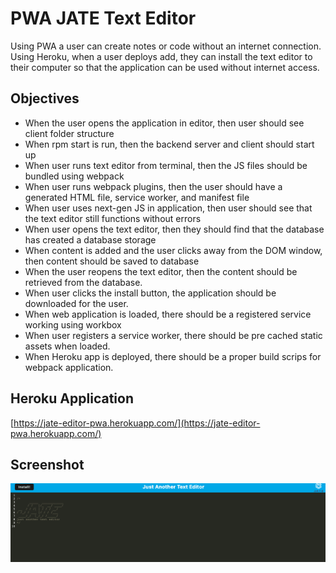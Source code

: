# PWA JATE Text Editor
Using PWA a user can create notes or code without an internet connection.  Using Heroku, when a user deploys add, they can install the text editor to their computer so that the application can be used without internet access.

## Objectives

 - When the user opens the application in editor, then user should see client folder structure
 - When rpm start is run, then the backend server and client should start up
 - When user runs text editor from terminal, then the JS files should be bundled using webpack
 - When user runs webpack plugins, then the user should have a generated HTML file, service worker, and manifest file
 - When user uses next-gen JS in application, then user should see that the text editor still functions without errors
 - When user opens the text editor, then they should find that the database has created a database storage
 - When content is added and the user clicks away from the DOM window, then content should be saved to database
 - When the user reopens the text editor, then the content should be retrieved from the database.
 - When user clicks the install button, the application should be downloaded for the user.
 - When web application is loaded, there should be a registered service working using workbox
 - When user registers a service worker, there should be pre cached static assets when loaded.
 - When Heroku app is deployed, there should be a proper build scrips for webpack application.

## Heroku Application
[https://jate-editor-pwa.herokuapp.com/](https://jate-editor-pwa.herokuapp.com/)


## Screenshot
![screenshot](./screenshot.png)